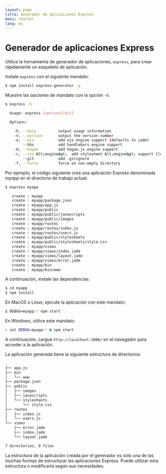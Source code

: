 ```yaml
---
layout: page
title: Generador de aplicaciones Express
menu: starter
lang: es
---
```


# Generador de aplicaciones Express

Utilice la herramienta de generador de aplicaciones, `express`, para crear rápidamente un esqueleto de aplicación.

Instale `express` con el siguiente mandato:

```sh
$ npm install express-generator -g
```

Muestre las opciones de mandato con la opción `-h`:

```sh
$ express -h

  Usage: express [options][dir]

  Options:

    -h, --help          output usage information
    -V, --version       output the version number
    -e, --ejs           add ejs engine support (defaults to jade)
        --hbs           add handlebars engine support
    -H, --hogan         add hogan.js engine support
    -c, --css &lt;engine&gt;  add stylesheet &lt;engine&gt; support (less|stylus|compass|sass) (defaults to plain css)
        --git           add .gitignore
    -f, --force         force on non-empty directory
```

Por ejemplo, el código siguiente crea una aplicación Express denominada _myapp_ en el directorio de trabajo actual:

```sh
$ express myapp

   create : myapp
   create : myapp/package.json
   create : myapp/app.js
   create : myapp/public
   create : myapp/public/javascripts
   create : myapp/public/images
   create : myapp/routes
   create : myapp/routes/index.js
   create : myapp/routes/users.js
   create : myapp/public/stylesheets
   create : myapp/public/stylesheets/style.css
   create : myapp/views
   create : myapp/views/index.jade
   create : myapp/views/layout.jade
   create : myapp/views/error.jade
   create : myapp/bin
   create : myapp/bin/www
```

A continuación, instale las dependencias:

```sh
$ cd myapp
$ npm install
```

En MacOS o Linux, ejecute la aplicación con este mandato:

```sh
$ DEBUG=myapp:* npm start
```

En Windows, utilice este mandato:

```sh
> set DEBUG=myapp:* & npm start
```

A continuación, cargue `http://localhost:3000/` en el navegador para acceder a la aplicación.

La aplicación generada tiene la siguiente estructura de directorios:

```sh
.
├── app.js
├── bin
│   └── www
├── package.json
├── public
│   ├── images
│   ├── javascripts
│   └── stylesheets
│       └── style.css
├── routes
│   ├── index.js
│   └── users.js
└── views
    ├── error.jade
    ├── index.jade
    └── layout.jade

7 directories, 9 files
```

<div class="doc-box doc-info" markdown="1">
La estructura de la aplicación creada por el generador es sólo una de las muchas formas de estructurar las aplicaciones Express. Puede utilizar esta estructura o modificarla según sus necesidades.
</div>
